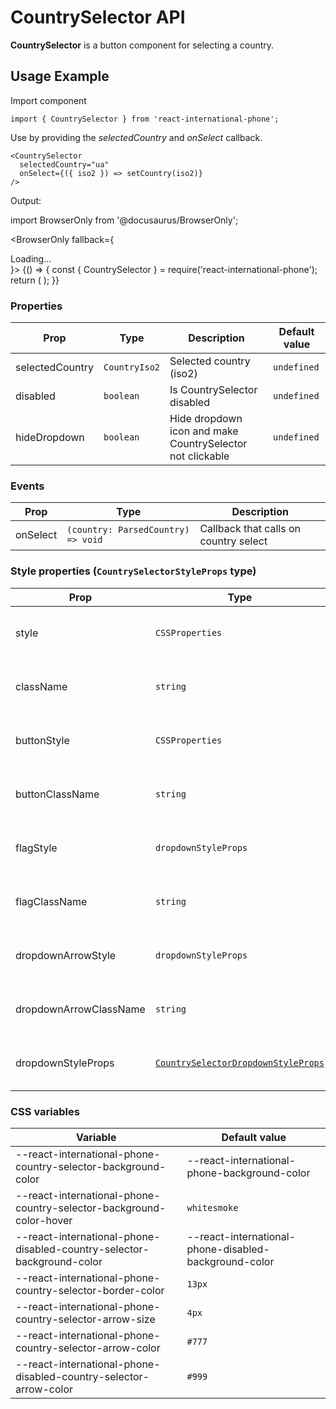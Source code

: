 # CountrySelector API

**CountrySelector** is a button component for selecting a country.

## Usage Example

Import component

```tsx
import { CountrySelector } from 'react-international-phone';
```

Use by providing the _selectedCountry_ and _onSelect_ callback.

```tsx
<CountrySelector
  selectedCountry="ua"
  onSelect={({ iso2 }) => setCountry(iso2)}
/>
```

Output:

import BrowserOnly from '@docusaurus/BrowserOnly';

<BrowserOnly fallback={<div>Loading...</div>}>
{() => {
const { CountrySelector } = require('react-international-phone');
return (
<CountrySelector selectedCountry="ua" />
);
}}
</BrowserOnly>

### Properties

| Prop            | Type          | Description                                               | Default value |
| --------------- | ------------- | --------------------------------------------------------- | ------------- |
| selectedCountry | `CountryIso2` | Selected country (iso2)                                   | `undefined`   |
| disabled        | `boolean`     | Is CountrySelector disabled                               | `undefined`   |
| hideDropdown    | `boolean`     | Hide dropdown icon and make CountrySelector not clickable | `undefined`   |

### Events

| Prop     | Type                               | Description                           |
| -------- | ---------------------------------- | ------------------------------------- |
| onSelect | `(country: ParsedCountry) => void` | Callback that calls on country select |

### Style properties (`CountrySelectorStyleProps` type)

| Prop                   | Type                                                                                                | Description                                             |
| ---------------------- | --------------------------------------------------------------------------------------------------- | ------------------------------------------------------- |
| style                  | `CSSProperties`                                                                                     | Custom styles for **CountrySelector container**         |
| className              | `string`                                                                                            | Custom className for **CountrySelector container**      |
| buttonStyle            | `CSSProperties`                                                                                     | Custom styles for **CountrySelector button**            |
| buttonClassName        | `string`                                                                                            | Custom className for **CountrySelector button**         |
| flagStyle              | `dropdownStyleProps`                                                                                | Custom styles for **CountrySelector flag**              |
| flagClassName          | `string`                                                                                            | Custom className for **CountrySelector flag**           |
| dropdownArrowStyle     | `dropdownStyleProps`                                                                                | Custom styles for **CountrySelector dropdown arrow**    |
| dropdownArrowClassName | `string`                                                                                            | Custom className for **CountrySelector dropdown arrow** |
| dropdownStyleProps     | [`CountrySelectorDropdownStyleProps`](/docs/Subcomponents%20API/CountrySelectorDropdown#properties) | Style properties for **CountrySelector dropdown**       |

### CSS variables

| Variable                                                               | Default value                                         |
| ---------------------------------------------------------------------- | ----------------------------------------------------- |
| --react-international-phone-country-selector-background-color          | --react-international-phone-background-color          |
| --react-international-phone-country-selector-background-color-hover    | `whitesmoke`                                          |
| --react-international-phone-disabled-country-selector-background-color | --react-international-phone-disabled-background-color |
| --react-international-phone-country-selector-border-color              | `13px`                                                |
| --react-international-phone-country-selector-arrow-size                | `4px`                                                 |
| --react-international-phone-country-selector-arrow-color               | `#777`                                                |
| --react-international-phone-disabled-country-selector-arrow-color      | `#999`                                                |
